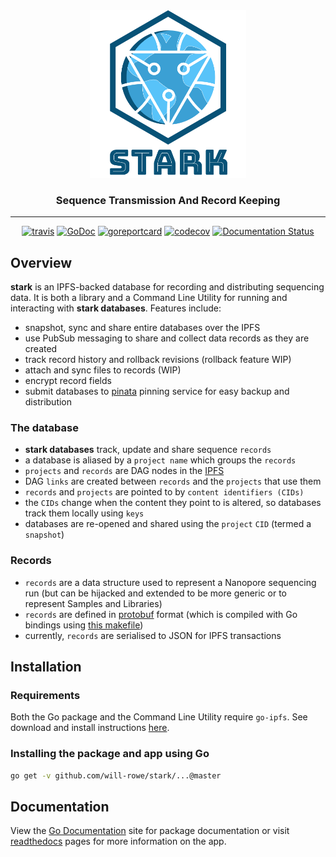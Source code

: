 <div align="center">
  <img src="docs/stark-logo-with-text.png?raw=true?" alt="stark-logo" width="250">
  <h3>Sequence Transmission And Record Keeping</h3>
  <hr>
  <a href="https://travis-ci.org/will-rowe/stark"><img src="https://travis-ci.org/will-rowe/stark.svg?branch=master" alt="travis"></a>
  <a href="https://godoc.org/github.com/will-rowe/stark"><img src="https://godoc.org/github.com/will-rowe/stark?status.svg" alt="GoDoc"></a>
  <a href="https://goreportcard.com/report/github.com/will-rowe/stark"><img src="https://goreportcard.com/badge/github.com/will-rowe/stark" alt="goreportcard"></a>
  <a href="https://codecov.io/gh/will-rowe/stark"><img src="https://codecov.io/gh/will-rowe/stark/branch/master/graph/badge.svg" alt="codecov"></a>
  <a href='https://stark-docs.readthedocs.io/en/latest/?badge=latest'><img src='https://readthedocs.org/projects/stark-docs/badge/?version=latest' alt='Documentation Status'></a>
</div>

## Overview

**stark** is an IPFS-backed database for recording and distributing sequencing data. It is both a library and a Command Line Utility for running and interacting with **stark databases**. Features include:

- snapshot, sync and share entire databases over the IPFS
- use PubSub messaging to share and collect data records as they are created
- track record history and rollback revisions (rollback feature WIP)
- attach and sync files to records (WIP)
- encrypt record fields
- submit databases to [pinata](https://pinata.cloud/) pinning service for easy backup and distribution

### The database

- **stark databases** track, update and share sequence `records`
- a database is aliased by a `project name` which groups the `records`
- `projects` and `records` are DAG nodes in the [IPFS](https://ipfs.io/)
- DAG `links` are created between `records` and the `projects` that use them
- `records` and `projects` are pointed to by `content identifiers (CIDs)`
- the `CIDs` change when the content they point to is altered, so databases track them locally using `keys`
- databases are re-opened and shared using the `project` `CID` (termed a `snapshot`)

### Records

- `records` are a data structure used to represent a Nanopore sequencing run (but can be hijacked and extended to be more generic or to represent Samples and Libraries)
- `records` are defined in [protobuf](https://developers.google.com/protocol-buffers) format (which is compiled with Go bindings using [this makefile](./schema/Makefile))
- currently, `records` are serialised to JSON for IPFS transactions

## Installation

### Requirements

Both the Go package and the Command Line Utility require `go-ipfs`. See download and install instructions [here](https://docs.ipfs.io/guides/guides/install/).

### Installing the package and app using Go

```sh
go get -v github.com/will-rowe/stark/...@master
```

## Documentation

View the [Go Documentation](https://pkg.go.dev/github.com/will-rowe/stark) site for package documentation or visit [readthedocs](https://stark-docs.readthedocs.io/en/latest/) pages for more information on the app.
